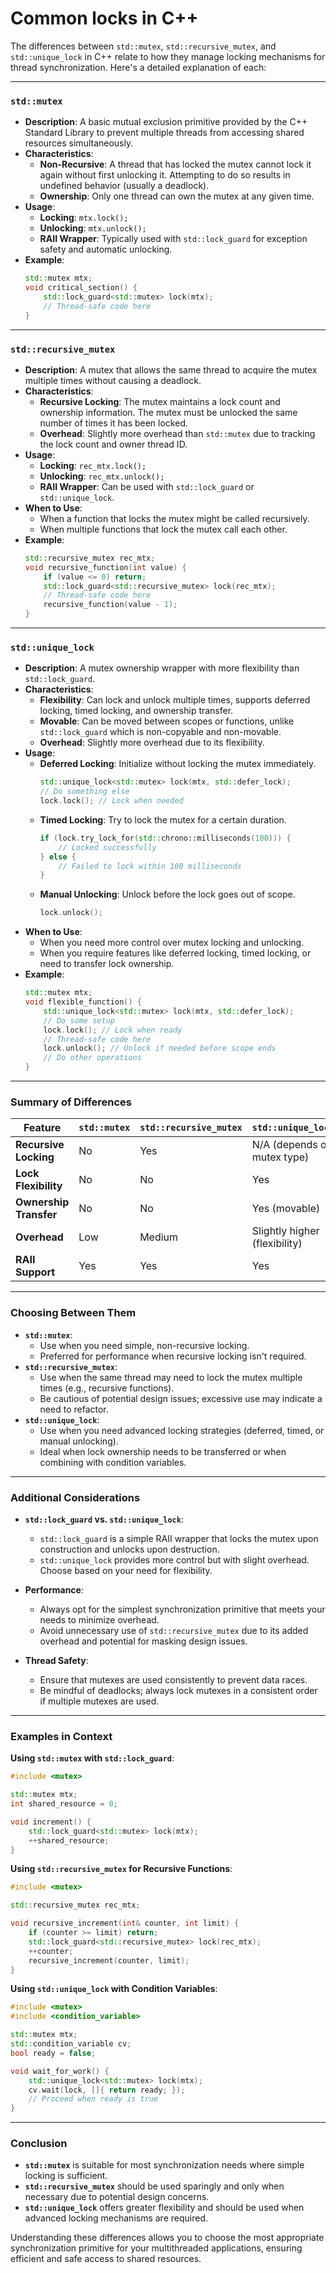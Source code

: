 # Common locks in C++ #

The differences between `std::mutex`, `std::recursive_mutex`, and `std::unique_lock` in C++ relate to how they manage locking mechanisms for thread synchronization. Here's a detailed explanation of each:

---

### **`std::mutex`**

- **Description**: A basic mutual exclusion primitive provided by the C++ Standard Library to prevent multiple threads from accessing shared resources simultaneously.
- **Characteristics**:
  - **Non-Recursive**: A thread that has locked the mutex cannot lock it again without first unlocking it. Attempting to do so results in undefined behavior (usually a deadlock).
  - **Ownership**: Only one thread can own the mutex at any given time.
- **Usage**:
  - **Locking**: `mtx.lock();`
  - **Unlocking**: `mtx.unlock();`
  - **RAII Wrapper**: Typically used with `std::lock_guard` for exception safety and automatic unlocking.
- **Example**:
  ```cpp
  std::mutex mtx;
  void critical_section() {
      std::lock_guard<std::mutex> lock(mtx);
      // Thread-safe code here
  }
  ```

---

### **`std::recursive_mutex`**

- **Description**: A mutex that allows the same thread to acquire the mutex multiple times without causing a deadlock.
- **Characteristics**:
  - **Recursive Locking**: The mutex maintains a lock count and ownership information. The mutex must be unlocked the same number of times it has been locked.
  - **Overhead**: Slightly more overhead than `std::mutex` due to tracking the lock count and owner thread ID.
- **Usage**:
  - **Locking**: `rec_mtx.lock();`
  - **Unlocking**: `rec_mtx.unlock();`
  - **RAII Wrapper**: Can be used with `std::lock_guard` or `std::unique_lock`.
- **When to Use**:
  - When a function that locks the mutex might be called recursively.
  - When multiple functions that lock the mutex call each other.
- **Example**:
  ```cpp
  std::recursive_mutex rec_mtx;
  void recursive_function(int value) {
      if (value <= 0) return;
      std::lock_guard<std::recursive_mutex> lock(rec_mtx);
      // Thread-safe code here
      recursive_function(value - 1);
  }
  ```

---

### **`std::unique_lock`**

- **Description**: A mutex ownership wrapper with more flexibility than `std::lock_guard`.
- **Characteristics**:
  - **Flexibility**: Can lock and unlock multiple times, supports deferred locking, timed locking, and ownership transfer.
  - **Movable**: Can be moved between scopes or functions, unlike `std::lock_guard` which is non-copyable and non-movable.
  - **Overhead**: Slightly more overhead due to its flexibility.
- **Usage**:
  - **Deferred Locking**: Initialize without locking the mutex immediately.
    ```cpp
    std::unique_lock<std::mutex> lock(mtx, std::defer_lock);
    // Do something else
    lock.lock(); // Lock when needed
    ```
  - **Timed Locking**: Try to lock the mutex for a certain duration.
    ```cpp
    if (lock.try_lock_for(std::chrono::milliseconds(100))) {
        // Locked successfully
    } else {
        // Failed to lock within 100 milliseconds
    }
    ```
  - **Manual Unlocking**: Unlock before the lock goes out of scope.
    ```cpp
    lock.unlock();
    ```
- **When to Use**:
  - When you need more control over mutex locking and unlocking.
  - When you require features like deferred locking, timed locking, or need to transfer lock ownership.
- **Example**:
  ```cpp
  std::mutex mtx;
  void flexible_function() {
      std::unique_lock<std::mutex> lock(mtx, std::defer_lock);
      // Do some setup
      lock.lock(); // Lock when ready
      // Thread-safe code here
      lock.unlock(); // Unlock if needed before scope ends
      // Do other operations
  }
  ```

---

### **Summary of Differences**

| Feature                  | `std::mutex` | `std::recursive_mutex` | `std::unique_lock`           |
|--------------------------|--------------|------------------------|------------------------------|
| **Recursive Locking**    | No           | Yes                    | N/A (depends on mutex type)  |
| **Lock Flexibility**     | No           | No                     | Yes                          |
| **Ownership Transfer**   | No           | No                     | Yes (movable)                |
| **Overhead**             | Low          | Medium                 | Slightly higher (flexibility)|
| **RAII Support**         | Yes          | Yes                    | Yes                          |

---

### **Choosing Between Them**

- **`std::mutex`**:
  - Use when you need simple, non-recursive locking.
  - Preferred for performance when recursive locking isn't required.
- **`std::recursive_mutex`**:
  - Use when the same thread may need to lock the mutex multiple times (e.g., recursive functions).
  - Be cautious of potential design issues; excessive use may indicate a need to refactor.
- **`std::unique_lock`**:
  - Use when you need advanced locking strategies (deferred, timed, or manual unlocking).
  - Ideal when lock ownership needs to be transferred or when combining with condition variables.

---

### **Additional Considerations**

- **`std::lock_guard` vs. `std::unique_lock`**:
  - `std::lock_guard` is a simple RAII wrapper that locks the mutex upon construction and unlocks upon destruction.
  - `std::unique_lock` provides more control but with slight overhead. Choose based on your need for flexibility.

- **Performance**:
  - Always opt for the simplest synchronization primitive that meets your needs to minimize overhead.
  - Avoid unnecessary use of `std::recursive_mutex` due to its added overhead and potential for masking design issues.

- **Thread Safety**:
  - Ensure that mutexes are used consistently to prevent data races.
  - Be mindful of deadlocks; always lock mutexes in a consistent order if multiple mutexes are used.

---

### **Examples in Context**

**Using `std::mutex` with `std::lock_guard`**:

```cpp
#include <mutex>

std::mutex mtx;
int shared_resource = 0;

void increment() {
    std::lock_guard<std::mutex> lock(mtx);
    ++shared_resource;
}
```

**Using `std::recursive_mutex` for Recursive Functions**:

```cpp
#include <mutex>

std::recursive_mutex rec_mtx;

void recursive_increment(int& counter, int limit) {
    if (counter >= limit) return;
    std::lock_guard<std::recursive_mutex> lock(rec_mtx);
    ++counter;
    recursive_increment(counter, limit);
}
```

**Using `std::unique_lock` with Condition Variables**:

```cpp
#include <mutex>
#include <condition_variable>

std::mutex mtx;
std::condition_variable cv;
bool ready = false;

void wait_for_work() {
    std::unique_lock<std::mutex> lock(mtx);
    cv.wait(lock, []{ return ready; });
    // Proceed when ready is true
}
```

---

### **Conclusion**

- **`std::mutex`** is suitable for most synchronization needs where simple locking is sufficient.
- **`std::recursive_mutex`** should be used sparingly and only when necessary due to potential design concerns.
- **`std::unique_lock`** offers greater flexibility and should be used when advanced locking mechanisms are required.

Understanding these differences allows you to choose the most appropriate synchronization primitive for your multithreaded applications, ensuring efficient and safe access to shared resources.